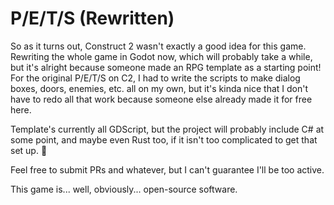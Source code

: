 # P/E/T/S (Rewritten)
So as it turns out, Construct 2 wasn't exactly a good idea for this game.
Rewriting the whole game in Godot now, which will probably take a while,
but it's alright because someone made an RPG template as a starting point!
For the original P/E/T/S on C2, I had to write the scripts to make dialog
boxes, doors, enemies, etc. all on my own, but it's kinda nice that I don't
have to redo all that work because someone else already made it for free here.

Template's currently all GDScript, but the project will probably include C# at
some point, and maybe even Rust too, if it isn't too complicated to get that set up. 🦀

Feel free to submit PRs and whatever, but I can't guarantee I'll be too active.

This game is... well, obviously... open-source software.
